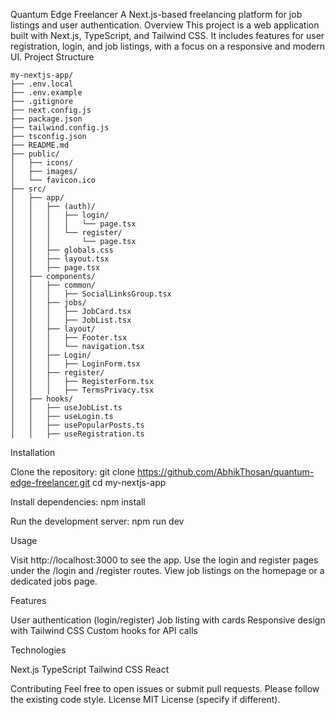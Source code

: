 Quantum Edge Freelancer
A Next.js-based freelancing platform for job listings and user authentication.
Overview
This project is a web application built with Next.js, TypeScript, and Tailwind CSS. It includes features for user registration, login, and job listings, with a focus on a responsive and modern UI.
Project Structure

```
my-nextjs-app/
├── .env.local
├── .env.example
├── .gitignore
├── next.config.js
├── package.json
├── tailwind.config.js
├── tsconfig.json
├── README.md
├── public/
│   ├── icons/
│   ├── images/
│   └── favicon.ico
├── src/
│   ├── app/
│   │   ├── (auth)/
│   │   │   ├── login/
│   │   │   │   └── page.tsx
│   │   │   └── register/
│   │   │       └── page.tsx
│   │   ├── globals.css
│   │   ├── layout.tsx
│   │   ├── page.tsx
│   ├── components/
│   │   ├── common/
│   │   │   ├── SocialLinksGroup.tsx
│   │   ├── jobs/
│   │   │   ├── JobCard.tsx
│   │   │   ├── JobList.tsx
│   │   ├── layout/
│   │   │   ├── Footer.tsx
│   │   │   └── navigation.tsx
│   │   ├── Login/
│   │   │   ├── LoginForm.tsx
│   │   ├── register/
│   │   │   ├── RegisterForm.tsx
│   │   │   ├── TermsPrivacy.tsx
│   ├── hooks/
│   │   ├── useJobList.ts
│   │   ├── useLogin.ts
│   │   ├── usePopularPosts.ts
│   │   ├── useRegistration.ts
```

Installation

Clone the repository:
git clone https://github.com/AbhikThosan/quantum-edge-freelancer.git
cd my-nextjs-app

Install dependencies:
npm install

Run the development server:
npm run dev

Usage

Visit http://localhost:3000 to see the app.
Use the login and register pages under the /login and /register routes.
View job listings on the homepage or a dedicated jobs page.

Features

User authentication (login/register)
Job listing with cards
Responsive design with Tailwind CSS
Custom hooks for API calls

Technologies

Next.js
TypeScript
Tailwind CSS
React

Contributing
Feel free to open issues or submit pull requests. Please follow the existing code style.
License
MIT License (specify if different).
